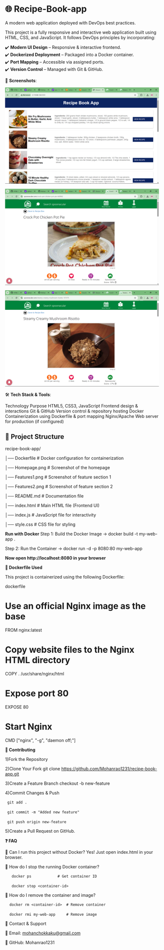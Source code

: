 

# 🌐 Recipe-Book-app

 A modern web application deployed with DevOps best practices.


This project is a fully responsive and interactive web application built using HTML, CSS, and JavaScript. It follows DevOps principles by incorporating:

✔️ **Modern UI Design** – Responsive & interactive frontend.  
✔️ **Dockerized Deployment** – Packaged into a Docker container.  
✔️ **Port Mapping** – Accessible via assigned ports.  
✔️ **Version Control** – Managed with Git & GitHub. 


 📸 **Screenshots**:

![Homepage Screenshot](Homepage.png)

![Features1 Screenshot](Features1.png)

![Features2 Screenshot](Features2.png)



🛠️ **Tech Stack & Tools**:

Technology	                                             Purpose
HTML5, CSS3, JavaScript	                     Frontend design & interactions
Git & GitHub	                                Version control & repository hosting
Docker	                                      Containerization using Dockerfile & port mapping
Nginx/Apache                                	Web server for production (if configured)



## 📂 **Project Structure**  

recipe-book-app/

│── Dockerfile         # Docker configuration for containerization


│── Homepage.png       # Screenshot of the homepage


│── Features1.png      # Screenshot of feature section 1


│── Features2.png      # Screenshot of feature section 2


│── README.md          # Documentation file


│── index.html         # Main HTML file (Frontend UI)


│── index.js           # JavaScript file for interactivity


│── style.css          # CSS file for styling


**Run with Docker**
Step 1: Build the Docker Image
  ->    docker build -t my-web-app .
      
Step 2: Run the Container
  ->    docker run -d -p 8080:80 my-web-app

**Now open http://localhost:8080 in your browser**




**📌 Dockerfile Used**

This project is containerized using the following Dockerfile:

dockerfile

# Use an official Nginx image as the base
FROM nginx:latest

# Copy website files to the Nginx HTML directory
COPY . /usr/share/nginx/html

# Expose port 80
EXPOSE 80

# Start Nginx
CMD ["nginx", "-g", "daemon off;"]



**🔗 Contributing**

1)Fork the Repository



2)Clone Your Fork
     git clone https://github.com/Mohanrao1231/recipe-book-app.git


     
3)Create a Feature Branch
     checkout -b new-feature


     
4)Commit Changes & Push

     git add . 
     
     git commit -m "Added new feature"
     
     git push origin new-feature


     
5)Create a Pull Request on GitHub.


**❓ FAQ**

🔹 Can I run this project without Docker?
        Yes! Just open index.html in your browser.

🔹 How do I stop the running Docker container?

       docker ps            # Get container ID  
       
       docker stop <container-id>
  
🔹 How do I remove the container and image?

      docker rm <container-id>  # Remove container  
      
      docker rmi my-web-app     # Remove image

💬 Contact & Support

📧 Email: mohanchokkaku@gmail.com

📌 GitHub: Mohanrao1231






 
